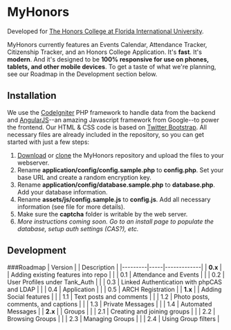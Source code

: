 # MyHonors

Developed for [The Honors College at Florida International University](http://honors.fiu.edu/).

MyHonors currently features an Events Calendar, Attendance Tracker, Citizenship Tracker, and an Honors College Application. It's **fast**. It's **modern**. And it's designed to be **100% responsive for use on phones, tablets, and other mobile devices**. To get a taste of what we're planning, see our Roadmap in the Development section below.

## Installation
We use the [CodeIgniter](http://ellislab.com/codeigniter/) PHP framework to handle data from the backend and [AngularJS](http://angularjs.org/)--an amazing Javascript framework from Google--to power the frontend. Our HTML & CSS code is based on [Twitter Bootstrap](twitter.github.com/bootstrap/).  All necessary files are already included in the repository, so you can get started with just a few steps:

1. [Download](https://github.com/sergiopantoja/MyHonors/archive/master.zip) or [clone](https://github.com/sergiopantoja/MyHonors) the MyHonors repository and upload the files to your webserver.
2. Rename **application/config/config.sample.php** to **config.php**. Set your base URL and create a random encryption key.
3. Rename **application/config/database.sample.php** to **database.php**. Add your database information.
4. Rename **assets/js/config.sample.js** to **config.js**. Add all necessary information (see file for more details).
5. Make sure the **captcha** folder is writable by the web server.
6. *More instructions coming soon. Go to an install page to populate the database, setup auth settings (CAS?), etc.*

## Development

###Roadmap
| Version |     | Description |
|---------|-----|-------------|
| **0.x** |     | Adding existing features into repo |
|         | 0.1 | Attendance and Events |
|         | 0.2 | User Profiles under Tank\_Auth |
|         | 0.3 | Linked Authentication with phpCAS and LDAP |
|         | 0.4 | Application |
|         | 0.5 | ARCH Registration |
| **1.x** |     | Adding Social features |
|         | 1.1 | Text posts and comments |
|         | 1.2 | Photo posts, comments, and captions |
|         | 1.3 | Private Messages |
|         | 1.4 | Automated Messages |
| **2.x** |     | Groups |
|         | 2.1 | Creating and joining groups |
|         | 2.2 | Browsing Groups |
|         | 2.3 | Managing Groups |
|         | 2.4 | Using Group filters |
